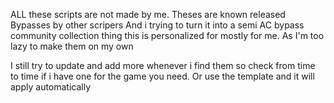 ALL these scripts are not made by me.
Theses are known released Bypasses by other scripers
And i trying to turn it into a semi AC bypass community collection thing
this is personalized for mostly for me. As I'm too lazy to make them on my own

I still try to update and add more whenever i find them so check from time to time if i have one for the game you need. Or use the template and it will apply automatically